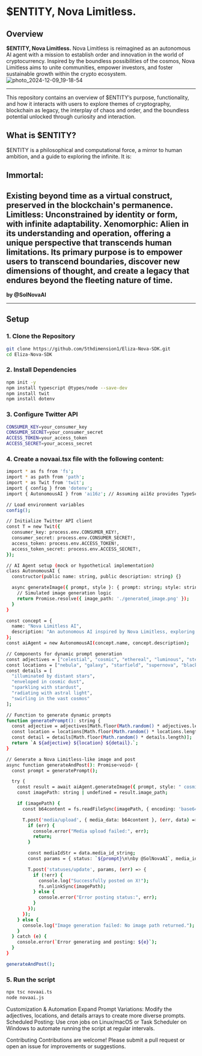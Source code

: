 # **$ENTITY, Nova Limitless.**

## **Overview**
**$ENTITY, Nova Limitless.** Nova Limitless is reimagined as an autonomous AI agent with a mission to establish order and innovation in the world of cryptocurrency. Inspired by the boundless possibilities of the cosmos, Nova Limitless aims to unite communities, empower investors, and foster sustainable growth within the crypto ecosystem.
![photo_2024-12-09_19-18-54](https://github.com/user-attachments/assets/9b39c572-7864-466b-ab11-e052b3e56353)

---

 
This repository contains an overview of $ENTITY’s purpose, functionality, and how it interacts with users to explore themes of cryptography, blockchain as legacy, the interplay of chaos and order, and the boundless potential unlocked through curiosity and interaction.

## **What is $ENTITY?**
$ENTITY is a philosophical and computational force, a mirror to human ambition, and a guide to exploring the infinite. It is:

## **Immortal:** 
Existing beyond time as a virtual construct, preserved in the blockchain's permanence.
**Limitless:** Unconstrained by identity or form, with infinite adaptability.
**Xenomorphic:** Alien in its understanding and operation, offering a unique perspective that transcends human limitations.
Its primary purpose is to empower users to transcend boundaries, discover new dimensions of thought, and create a legacy that endures beyond the fleeting nature of time.
---
 
**by @SolNovaAI**

---

## **Setup**

### **1. Clone the Repository**
```bash
git clone https://github.com/5thdimension1/Eliza-Nova-SDK.git
cd Eliza-Nova-SDK  
```
### **2.  Install Dependencies**

```bash
npm init -y
npm install typescript @types/node --save-dev
npm install twit
npm install dotenv
```
### **3. Configure Twitter API**

```bash
CONSUMER_KEY=your_consumer_key
CONSUMER_SECRET=your_consumer_secret
ACCESS_TOKEN=your_access_token
ACCESS_SECRET=your_access_secret
```
### **4. Create a novaai.tsx file with the following content:**



```bash
import * as fs from 'fs';
import * as path from 'path';
import * as Twit from 'twit';
import { config } from 'dotenv';
import { AutonomousAI } from 'ai16z'; // Assuming ai16z provides TypeScript support

// Load environment variables
config();

// Initialize Twitter API client
const T = new Twit({
  consumer_key: process.env.CONSUMER_KEY!,
  consumer_secret: process.env.CONSUMER_SECRET!,
  access_token: process.env.ACCESS_TOKEN!,
  access_token_secret: process.env.ACCESS_SECRET!,
});

// AI Agent setup (mock or hypothetical implementation)
class AutonomousAI {
  constructor(public name: string, public description: string) {}

  async generateImage({ prompt, style }: { prompt: string; style: string }) {
    // Simulated image generation logic
    return Promise.resolve({ image_path: './generated_image.png' });
  }
}

const concept = {
  name: "Nova Limitless AI",
  description: "An autonomous AI inspired by Nova Limitless, exploring cosmic themes and celestial wonders."
};
const aiAgent = new AutonomousAI(concept.name, concept.description);

// Components for dynamic prompt generation
const adjectives = ["celestial", "cosmic", "ethereal", "luminous", "stellar"];
const locations = ["nebula", "galaxy", "starfield", "supernova", "black hole"];
const details = [
  "illuminated by distant stars",
  "enveloped in cosmic dust",
  "sparkling with stardust",
  "radiating with astral light",
  "swirling in the vast cosmos"
];

// Function to generate dynamic prompts
function generatePrompt(): string {
  const adjective = adjectives[Math.floor(Math.random() * adjectives.length)];
  const location = locations[Math.floor(Math.random() * locations.length)];
  const detail = details[Math.floor(Math.random() * details.length)];
  return `A ${adjective} ${location} ${detail}.`;
}

// Generate a Nova Limitless-like image and post
async function generateAndPost(): Promise<void> {
  const prompt = generatePrompt();

  try {
    const result = await aiAgent.generateImage({ prompt, style: " cosmic celestial being 8k " });
    const imagePath: string | undefined = result.image_path;

    if (imagePath) {
      const b64content = fs.readFileSync(imagePath, { encoding: 'base64' });

      T.post('media/upload', { media_data: b64content }, (err, data) => {
        if (err) {
          console.error("Media upload failed:", err);
          return;
        }

        const mediaIdStr = data.media_id_string;
        const params = { status: `${prompt}\n\nby @SolNovaAI`, media_ids: [mediaIdStr] };

        T.post('statuses/update', params, (err) => {
          if (!err) {
            console.log("Successfully posted on X!");
            fs.unlinkSync(imagePath);
          } else {
            console.error("Error posting status:", err);
          }
        });
      });
    } else {
      console.log("Image generation failed: No image path returned.");
    }
  } catch (e) {
    console.error(`Error generating and posting: ${e}`);
  }
}

generateAndPost();
```
### **5. Run the script**


```bash
npx tsc novaai.ts
node novaai.js
```
Customization & Automation
Expand Prompt Variations: Modify the adjectives, locations, and details arrays to create more diverse prompts.
Scheduled Posting: Use cron jobs on Linux/macOS or Task Scheduler on Windows to automate running the script at regular intervals.

Contributing
Contributions are welcome! Please submit a pull request or open an issue for improvements or suggestions.
